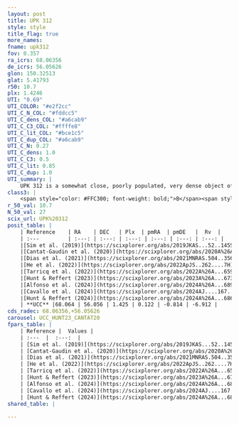 ```yaml
---
layout: post
title: UPK 312
style: style
title_flag: true
more_names: 
fname: upk312
fov: 0.357
ra_icrs: 68.06356
de_icrs: 56.05626
glon: 150.32513
glat: 5.41793
r50: 10.7
plx: 1.4246
UTI: "0.69"
UTI_COLOR: "#e2f2cc"
UTI_C_N_COL: "#fddcc5"
UTI_C_dens_COL: "#a6cab9"
UTI_C_C3_COL: "#ffffe8"
UTI_C_lit_COL: "#bce1c5"
UTI_C_dup_COL: "#a6cab9"
UTI_C_N: 0.27
UTI_C_dens: 1.0
UTI_C_C3: 0.5
UTI_C_lit: 0.85
UTI_C_dup: 1.0
UTI_summary: |
    UPK 312 is a somewhat close, poorly populated, very dense object of intermediate C3 quality. It is well-studied in the literature.
class3: |
    <span style="color: #FFC300; font-weight: bold;">B</span><span style="color: #FFC300; font-weight: bold;">B</span>
r_50_val: 10.7
N_50_val: 27
scix_url: UPK%20312
posit_table: |
    | Reference    | RA    | DEC   | Plx  | pmRA  | pmDE   |  Rv  |
    | :---         | :---: | :---: | :---: | :---: | :---: | :---: |
    |[Sim et al. (2019)](https://scixplorer.org/abs/2019JKAS...52..145S) | 68.002 | 56.103 | -- | 0.2 | -0.73 | -- |
    |[Cantat-Gaudin et al. (2020)](https://scixplorer.org/abs/2020A%26A...640A...1C) | 68.037 | 56.066 | 1.406 | 0.179 | -0.73 | -- |
    |[Dias et al. (2021)](https://scixplorer.org/abs/2021MNRAS.504..356D) | 67.894 | 56.134 | 1.409 | 0.169 | -0.729 | -- |
    |[He et al. (2022)](https://scixplorer.org/abs/2022ApJS..262....7H) | 68.039 | 56.084 | 1.425 | 0.134 | -0.817 | -- |
    |[Tarricq et al. (2022)](https://scixplorer.org/abs/2022A%26A...659A..59T) | 67.936 | 56.032 | 1.452 | 0.13 | -0.806 | -- |
    |[Hunt & Reffert (2023)](https://scixplorer.org/abs/2023A%26A...673A.114H) | 68.055 | 56.05 | 1.424 | 0.162 | -0.824 | -7.187 |
    |[Alfonso et al. (2024)](https://scixplorer.org/abs/2024A%26A...689A..18A) | 68.117 | 56.014 | 1.389 | 0.152 | -0.784 | -- |
    |[Cavallo et al. (2024)](https://scixplorer.org/abs/2024AJ....167...12C) | 67.961 | 56.033 | 1.421 | -- | -- | -- |
    |[Hunt & Reffert (2024)](https://scixplorer.org/abs/2024A%26A...686A..42H) | 68.055 | 56.05 | 1.424 | 0.162 | -0.824 | -7.187 |
    | **UCC** |68.064 | 56.056 | 1.425 | 0.122 | -0.814 | -6.912 | 
cds_radec: 68.06356,+56.05626
carousel: UCC_HUNT23_CANTAT20
fpars_table: |
    | Reference |  Values |
    | :---  |  :---:  |
    | [Sim et al. (2019)](https://scixplorer.org/abs/2019JKAS...52..145S) | `d_pc=702, log(age)=8.9` |
    | [Cantat-Gaudin et al. (2020)](https://scixplorer.org/abs/2020A%26A...640A...1C) | `AVNN=0.54, DMNN=9.29, AgeNN=8.68` |
    | [Dias et al. (2021)](https://scixplorer.org/abs/2021MNRAS.504..356D) | `Av=0.886, Dist=681, logage=8.179, [Fe/H]=0.16` |
    | [He et al. (2022)](https://scixplorer.org/abs/2022ApJS..262....7H) | `A0=1.25, logAge=8.65` |
    | [Tarricq et al. (2022)](https://scixplorer.org/abs/2022A%26A...659A..59T) | `Dist=705, logAgeNN=8.71` |
    | [Hunt & Reffert (2023)](https://scixplorer.org/abs/2023A%26A...673A.114H) | `AV50=0.961, diffAV50=1.323, MOD50=9.149, logAge50=8.094` |
    | [Alfonso et al. (2024)](https://scixplorer.org/abs/2024A%26A...689A..18A) | `AV=0.54031, MOD=9.28969, logAge=8.87894, Z=0.16026` |
    | [Cavallo et al. (2024)](https://scixplorer.org/abs/2024AJ....167...12C) | `AV50=0.87, dMod50=9.21, logAge50=8.49, [Fe/H]50=0.43` |
    | [Hunt & Reffert (2024)](https://scixplorer.org/abs/2024A%26A...686A..42H) | `MassJ=47.0945` |
shared_table: |
    
---
```

